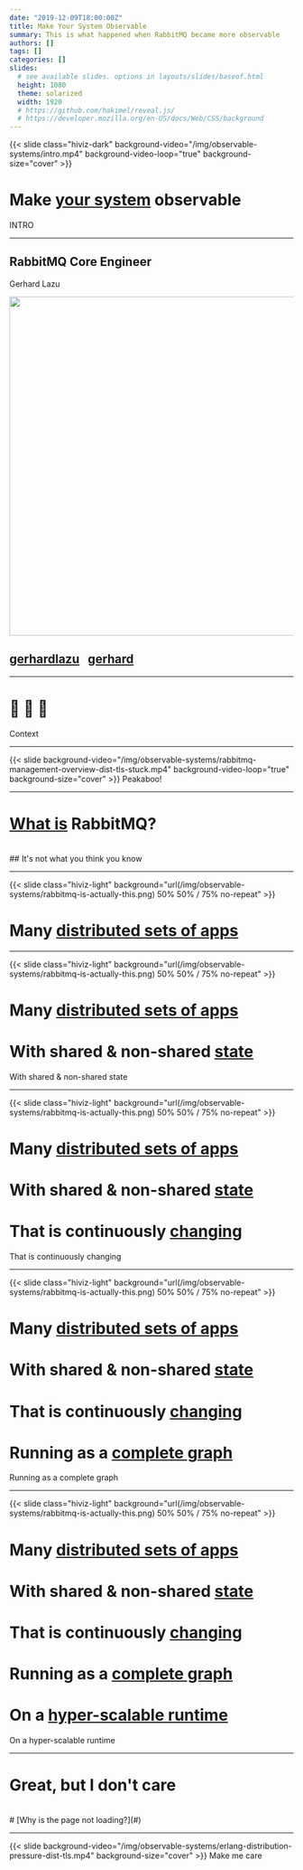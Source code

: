 ```yaml
---
date: "2019-12-09T18:00:00Z"
title: Make Your System Observable
summary: This is what happened when RabbitMQ became more observable
authors: []
tags: []
categories: []
slides:
  # see available slides. options in layouts/slides/baseof.html
  height: 1080
  theme: solarized
  width: 1920
  # https://github.com/hakimel/reveal.js/
  # https://developer.mozilla.org/en-US/docs/Web/CSS/background
---
```


{{< slide class="hiviz-dark" background-video="/img/observable-systems/intro.mp4" background-video-loop="true" background-size="cover" >}}

# Make [your system](#) observable
<span class="menu-title">INTRO</span>

---

## RabbitMQ Core Engineer
<span class="menu-title">Gerhard Lazu</span>

<img src="/img/observable-systems/gerhard.png" height="600">

## <i class="fab fa-twitter"></i> <a href="https://twitter.com/gerhardlazu" target="_blank">gerhardlazu</a> &nbsp; <i class="fab fa-github"></i> <a href="https://github.com/gerhard" target="_blank">gerhard</a>

---

# 😤 🤬 🤯
<span class="menu-title">Context</span>

---

{{< slide background-video="/img/observable-systems/rabbitmq-management-overview-dist-tls-stuck.mp4" background-video-loop="true" background-size="cover" >}}
<span class="menu-title">Peakaboo!</span>

---

# [What is](#) RabbitMQ?
<br>
## It's not what you think you know

---

{{< slide class="hiviz-light" background="url(/img/observable-systems/rabbitmq-is-actually-this.png) 50% 50% / 75% no-repeat" >}}

# Many [distributed sets of apps](#)

---

{{< slide class="hiviz-light" background="url(/img/observable-systems/rabbitmq-is-actually-this.png) 50% 50% / 75% no-repeat" >}}

# Many [distributed sets of apps](#)
# With shared & non-shared [state](#)
<span class="menu-title">With shared & non-shared state</span>

---

{{< slide class="hiviz-light" background="url(/img/observable-systems/rabbitmq-is-actually-this.png) 50% 50% / 75% no-repeat" >}}

# Many [distributed sets of apps](#)
# With shared & non-shared [state](#)
# That is continuously [changing](#)
<span class="menu-title">That is continuously changing</span>

---

{{< slide class="hiviz-light" background="url(/img/observable-systems/rabbitmq-is-actually-this.png) 50% 50% / 75% no-repeat" >}}

# Many [distributed sets of apps](#)
# With shared & non-shared [state](#)
# That is continuously [changing](#)
# Running as a [complete graph](#)
<span class="menu-title">Running as a complete graph</span>

---

{{< slide class="hiviz-light" background="url(/img/observable-systems/rabbitmq-is-actually-this.png) 50% 50% / 75% no-repeat" >}}

# Many [distributed sets of apps](#)
# With shared & non-shared [state](#)
# That is continuously [changing](#)
# Running as a [complete graph](#)
# On a [hyper-scalable runtime](#)
<span class="menu-title">On a hyper-scalable runtime</span>

---

# Great, but I don't care
<br>
# [Why is the page not loading?](#)

---

{{< slide background-video="/img/observable-systems/erlang-distribution-pressure-dist-tls.mp4" background-size="cover" >}}
<span class="menu-title">Make me care</span>
